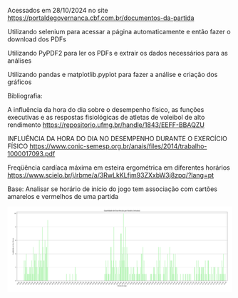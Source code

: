 Acessados em 28/10/2024 no site
https://portaldegovernanca.cbf.com.br/documentos-da-partida

Utilizando selenium para acessar a página automaticamente
e então fazer o download dos PDFs

Utilizando PyPDF2 para ler os PDFs e extrair os dados
necessários para as análises

Utilizando pandas e matplotlib.pyplot para fazer a análise
e criação dos gráficos

Bibliografia:

A influência da hora do dia sobre o desempenho físico, 
as funções executivas e as respostas fisiológicas de 
atletas de voleibol de alto rendimento
https://repositorio.ufmg.br/handle/1843/EEFF-BBAQZU

INFLUÊNCIA DA HORA DO DIA NO DESEMPENHO DURANTE O EXERCÍCIO FÍSICO 
https://www.conic-semesp.org.br/anais/files/2014/trabalho-1000017093.pdf

Freqüência cardíaca máxima em esteira
ergométrica em diferentes horários
https://www.scielo.br/j/rbme/a/3RwLkKLfjm93ZXxbW3j8zpq/?lang=pt

Base:
Analisar se horário de início do jogo tem associação com
cartões amarelos e vermelhos de uma partida

![Grafico01](graficos/Grafico01.png)
